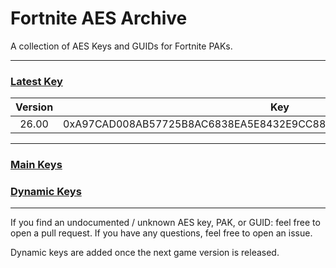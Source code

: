 # Fortnite AES Archive

A collection of AES Keys and GUIDs for Fortnite PAKs.
___

### [Latest Key](https://github.com/egator6/fortnite-aes-archive/blob/main/README.md#chapter-4-season-4)

| Version |                                Key                                 |
|:-------:|:------------------------------------------------------------------:|
|  26.00  | 0xA97CAD008AB57725B8AC6838EA5E8432E9CC888A6E5D739671ABFA3DA8C97D94 |

___

### [Main Keys](https://github.com/dippyshere/fortnite-aes-archive/tree/master/archive/readme.md)

### [Dynamic Keys](https://github.com/dippyshere/fortnite-aes-archive/tree/master/archive/dynamic)

___

If you find an undocumented / unknown AES key, PAK, or GUID: feel free to open a pull request. If you have any
questions, feel free to open an issue.

Dynamic keys are added once the next game version is released.
